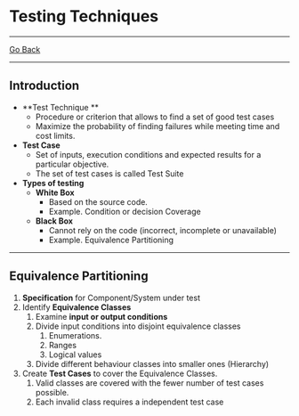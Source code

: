 # Testing Techniques
---
[Go Back](../README.md)

---
## Introduction
- **Test Technique **
	- Procedure or criterion that allows to find a set of good test cases
	- Maximize the probability of finding failures while meeting time and cost limits.
- **Test Case**
	- Set of inputs, execution conditions and expected results for a particular objective.
	- The set of test cases is called Test Suite
- **Types of testing**
	- **White Box**
		- Based on the source code.
		- Example. Condition or decision Coverage
	- **Black Box**
		- Cannot rely on the code (incorrect, incomplete or unavailable)
		- Example. Equivalence Partitioning
---
## Equivalence Partitioning
1. **Specification** for Component/System under test
2. Identify **Equivalence Classes**
	1. Examine **input or output conditions**
	2. Divide input conditions into disjoint equivalence classes
		1. Enumerations. 
		2. Ranges
		3. Logical values
	3. Divide different behaviour classes into smaller ones (Hierarchy)
3. Create **Test Cases** to cover the Equivalence Classes.
	1. Valid classes are covered with the fewer number of test cases possible.
	2. Each invalid class requires a independent test case